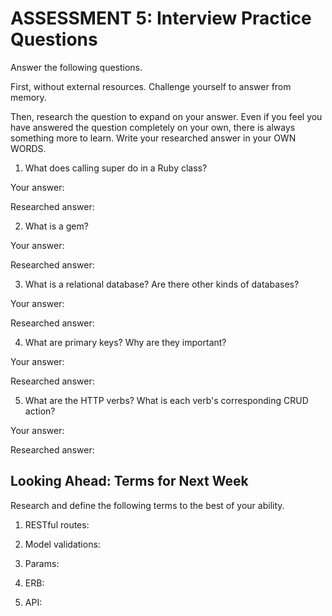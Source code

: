 # ASSESSMENT 5: Interview Practice Questions

Answer the following questions.

First, without external resources. Challenge yourself to answer from memory.

Then, research the question to expand on your answer. Even if you feel you have answered the question completely on your own, there is always something more to learn. Write your researched answer in your OWN WORDS.

1. What does calling super do in a Ruby class?

Your answer:
<!-- tell us what you do know and then -->

Researched answer:
<!-- Let's use this section to research and provide in our own words what we got from our research -->

2. What is a gem?

Your answer:
<!-- I don't know -->
<!-- I am not sure at the moment but I can follow up with you on this matter at a later time. -->
<!-- What are gems associated with? -->
<!-- How have you worked with this in the past? -->

Researched answer:
<!-- Conveying your new understanding -->

3. What is a relational database? Are there other kinds of databases?

Your answer:

Researched answer:

4. What are primary keys? Why are they important?

Your answer:

Researched answer:

5. What are the HTTP verbs? What is each verb's corresponding CRUD action?

Your answer:

Researched answer:

## Looking Ahead: Terms for Next Week

Research and define the following terms to the best of your ability.

1. RESTful routes:

2. Model validations:

3. Params:

4. ERB:

5. API:

